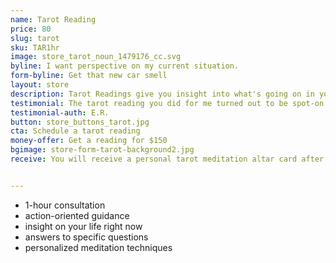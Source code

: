 ```yaml
---
name: Tarot Reading
price: 80
slug: tarot
sku: TAR1hr
image: store_tarot_noun_1479176_cc.svg
byline: I want perspective on my current situation.
form-byline: Get that new car smell
layout: store
description: Tarot Readings give you insight into what's going on in your life right now. Get practical advice and messages from your subconscious and higher guidance.
testimonial: The tarot reading you did for me turned out to be spot-on in ways I could never have imagined at that moment. Thank you for your insights and encouragement.
testimonial-auth: E.R.
button: store_buttons_tarot.jpg
cta: Schedule a tarot reading
money-offer: Get a reading for $150
bgimage: store-form-tarot-background2.jpg
receive: You will receive a personal tarot meditation altar card after your reading.


---
```

<!-- STORE -->
- 1-hour consultation
- action-oriented guidance
- insight on your life right now
- answers to specific questions
- personalized meditation techniques
